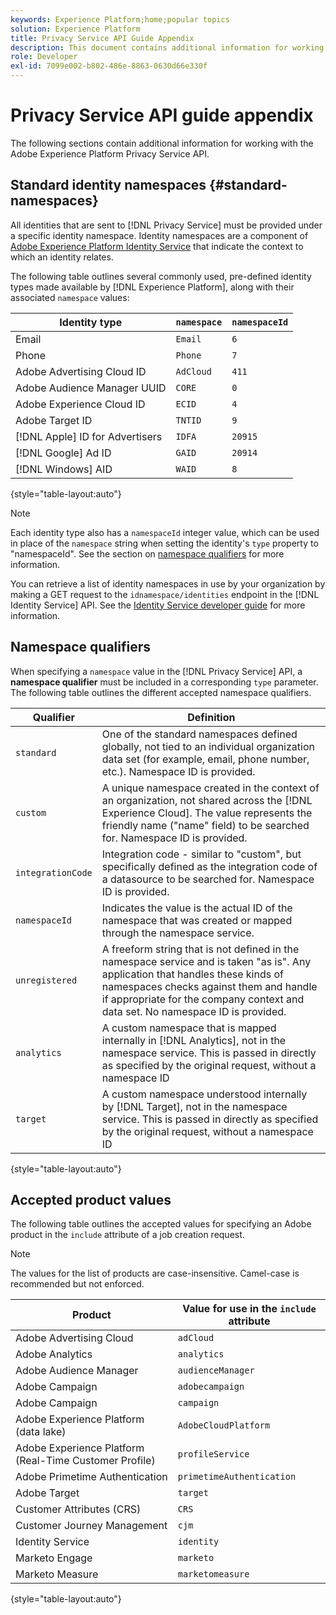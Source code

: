 ```yaml
---
keywords: Experience Platform;home;popular topics
solution: Experience Platform
title: Privacy Service API Guide Appendix
description: This document contains additional information for working with the Privacy Service API.
role: Developer
exl-id: 7099e002-b802-486e-8863-0630d66e330f
---
```

# Privacy Service API guide appendix

The following sections contain additional information for working with the Adobe Experience Platform Privacy Service API.

## Standard identity namespaces {#standard-namespaces}

All identities that are sent to [!DNL Privacy Service] must be provided under a specific identity namespace. Identity namespaces are a component of [Adobe Experience Platform Identity Service](../../identity-service/home.md) that indicate the context to which an identity relates.

The following table outlines several commonly used, pre-defined identity types made available by [!DNL Experience Platform], along with their associated `namespace` values:

| Identity type | `namespace` | `namespaceId` |
| --- | --- | --- |
| Email | `Email` | `6` |
| Phone | `Phone`  | `7` |
| Adobe Advertising Cloud ID | `AdCloud` | `411` |
| Adobe Audience Manager UUID | `CORE` | `0` |
| Adobe Experience Cloud ID | `ECID` | `4` |
| Adobe Target ID | `TNTID` | `9` |
| [!DNL Apple] ID for Advertisers  | `IDFA` | `20915` |
| [!DNL Google] Ad ID  | `GAID` | `20914` |
| [!DNL Windows] AID  | `WAID`  | `8` |

{style="table-layout:auto"}

>[!NOTE]
>
>Each identity type also has a `namespaceId` integer value, which can be used in place of the `namespace` string when setting the identity's `type` property to "namespaceId". See the section on [namespace qualifiers](#namespace-qualifiers) for more information.

You can retrieve a list of identity namespaces in use by your organization by making a GET request to the `idnamespace/identities` endpoint in the [!DNL Identity Service] API. See the [Identity Service developer guide](../../identity-service/api/getting-started.md) for more information.

## Namespace qualifiers

When specifying a `namespace` value in the [!DNL Privacy Service] API, a **namespace qualifier** must be included in a corresponding `type` parameter. The following table outlines the different accepted namespace qualifiers.

| Qualifier | Definition |
| --------- | ---------- |
| `standard` | One of the standard namespaces defined globally, not tied to an individual organization data set (for example, email, phone number, etc.). Namespace ID is provided. |
| `custom` | A unique namespace created in the context of an organization, not shared across the [!DNL Experience Cloud]. The value represents the friendly name ("name" field) to be searched for. Namespace ID is provided. |
| `integrationCode` | Integration code - similar to "custom", but specifically defined as the integration code of a datasource to be searched for. Namespace ID is provided. |
| `namespaceId` | Indicates the value is the actual ID of the namespace that was created or mapped through the namespace service. |
| `unregistered` | A freeform string that is not defined in the namespace service and is taken "as is". Any application that handles these kinds of namespaces checks against them and handle if appropriate for the company context and data set. No namespace ID is provided. |
| `analytics` | A custom namespace that is mapped internally in [!DNL Analytics], not in the namespace service. This is passed in directly as specified by the original request, without a namespace ID |
| `target` | A custom namespace understood internally by [!DNL Target], not in the namespace service. This is passed in directly as specified by the original request, without a namespace ID |

{style="table-layout:auto"}

## Accepted product values

The following table outlines the accepted values for specifying an Adobe product in the `include` attribute of a job creation request.

>[!NOTE]
>
>The values for the list of products are case-insensitive. Camel-case is recommended but not enforced.

| Product | Value for use in the `include` attribute |
| --- | --- |
| Adobe Advertising Cloud | `adCloud` |
| Adobe Analytics | `analytics` |
| Adobe Audience Manager | `audienceManager` |
| Adobe Campaign | `adobecampaign` |
| Adobe Campaign | `campaign` |
| Adobe Experience Platform (data lake) | `AdobeCloudPlatform` |
| Adobe Experience Platform (Real-Time Customer Profile) | `profileService` |
| Adobe Primetime Authentication | `primetimeAuthentication` |
| Adobe Target | `target` |
| Customer Attributes (CRS) | `CRS` |
| Customer Journey Management | `cjm` |
| Identity Service | `identity` |
| Marketo Engage | `marketo` |
| Marketo Measure | `marketomeasure` |

{style="table-layout:auto"}

<!-- Old stuff:
| Adobe Advertising Cloud | `adCloud` |
| Adobe Analytics | `analytics` |
| Adobe Audience Manager | `AudienceManager` |
| Adobe Campaign | `campaign` |
| Adobe Experience Platform (Data Lake) | `aepDataLake` |
| Adobe Experience Platform (Real-Time Customer Profile) | `profileService` |
| Adobe Pass Authentication | `primetimeAuthentication` |
| Adobe Target | `target` |
| Customer Attributes (CRS) | `CRS` |
| Identity Service | `identity` |
| Marketo Engage | `marketo` | 
-->
